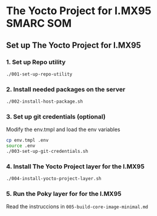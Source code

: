 # The Yocto Project for I.MX95 SMARC SOM

## Set up The Yocto Project for I.MX95

### 1. Set up Repo utility

```bash
./001-set-up-repo-utility
```

### 2. Install needed packages on the server

```bash
./002-install-host-package.sh
```

### 3. Set up git credentials (optional)

Modify the env.tmpl and load the env variables
```bash
cp env.tmpl .env
source .env
./003-set-up-git-credentials.sh
```

### 4. Install The Yocto Project layer for the I.MX95

```bash
./004-install-yocto-project-layer.sh
```

### 5. Run the Poky layer for for the I.MX95
Read the instruccions in `005-build-core-image-minimal.md`
